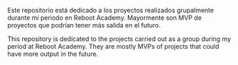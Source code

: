 Este repositorio está dedicado a los proyectos realizados grupalmente durante mi periodo en Reboot Academy. Mayormente son MVP de proyectos que podrían tener más salida en el futuro.

This repository is dedicated to the projects carried out as a group during my period at Reboot Academy. They are mostly MVPs of projects that could have more output in the future.
